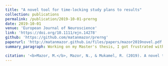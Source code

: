 ```yaml
---
title: "A novel tool for time-locking study plans to results"
collection: publications
permalink: /publication/2019-10-01-prerng
date: 2019-10-01
venue: 'European Journal of Neuroscience'
link: 'https://doi.org/10.1111/ejn.14278'
github: 'https://github.com/matanmazor/prerng'
paperurl: 'http://matanmazor.github.io/files/papers/mazor2019novel.pdf'
summary_paragraph: Working on my Master's thesis, I got frustrated with how easy it was to get significant results out of pure noise by overfitting the analysis plan to the data. Standard pre-registration seemed like an unsatisfying solution - if we don't trust researchers to honestly report their original analysis plans, why should we trust them to pre-registered their analysis plans before data collection, and not after it? Together with my brother Noam, we invented and implemented a mechanism that prevents this sort of cheating by encoding the registration plan in experimental randomization.

citation: '<b>Mazor, M.</b>, Mazor, N., & Mukamel, R. (2019). A novel tool for time‐locking study plans to results. <i>European Journal of Neuroscience</i>, 49(9), 1149-1156.'
---
```

